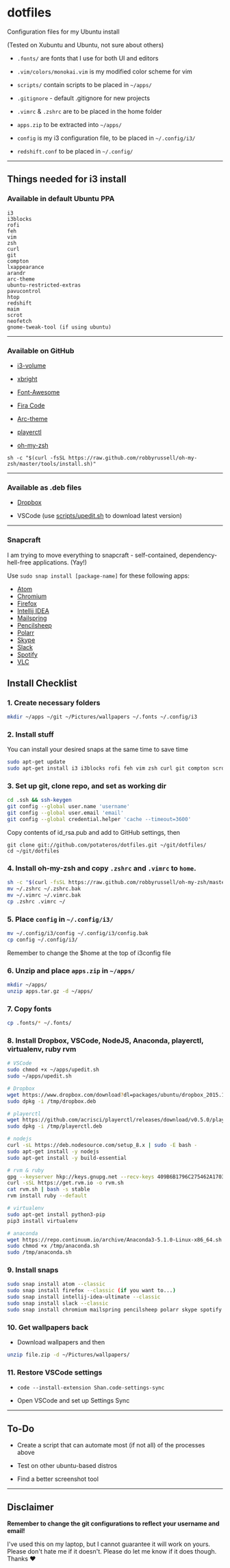# dotfiles

Configuration files for my Ubuntu install

(Tested on Xubuntu and Ubuntu, not sure about others)

- `.fonts/` are fonts that I use for both UI and editors

- `.vim/colors/monokai.vim` is my modified color scheme for vim

- `scripts/` contain scripts to be placed in `~/apps/`

- `.gitignore` - default .gitignore for new projects

- `.vimrc` & `.zshrc` are to be placed in the home folder

- `apps.zip` to be extracted into `~/apps/`

- `config` is my i3 configuration file, to be placed in `~/.config/i3/`

- `redshift.conf` to be placed in `~/.config/`


---

## Things needed for i3 install

### Available in default Ubuntu PPA

```text
i3
i3blocks
rofi
feh
vim
zsh
curl
git
compton
lxappearance
arandr
arc-theme
ubuntu-restricted-extras
pavucontrol
htop
redshift
maim
scrot
neofetch
gnome-tweak-tool (if using ubuntu)
```

---

### Available on GitHub

- [i3-volume](https://github.com/hastinbe/i3-volume)

- [xbright](https://github.com/snobb/xbright)

- [Font-Awesome](https://github.com/FortAwesome/Font-Awesome/releases)

- [Fira Code](https://github.com/tonsky/FiraCode)

- [Arc-theme](https://github.com/horst3180/Arc-theme)

- [playerctl](https://github.com/acrisci/playerctl/releases)

- [oh-my-zsh](https://github.com/robbyrussell/oh-my-zsh)

`sh -c "$(curl -fsSL https://raw.github.com/robbyrussell/oh-my-zsh/master/tools/install.sh)"`

---

### Available as .deb files

- [Dropbox](https://www.dropbox.com/install-linux)

- VSCode (use [scripts/upedit.sh](./scripts/upedit.sh) to download latest version)

---

### Snapcraft

I am trying to move everything to snapcraft - self-contained, dependency-hell-free applications. (Yay!)

Use `sudo snap install [package-name]` for these following apps:

- [Atom](https://snapcraft.io/atom)
- [Chromium](https://snapcraft.io/chromium)
- [Firefox](https://snapcraft.io/firefox)
- [Intellij IDEA](https://snapcraft.io/intellij-idea-ultimate)
- [Mailspring](https://snapcraft.io/mailspring)
- [Pencilsheep](https://snapcraft.io/pencilsheep)
- [Polarr](https://snapcraft.io/polarr)
- [Skype](https://snapcraft.io/skype)
- [Slack](https://snapcraft.io/slack)
- [Spotify](https://snapcraft.io/spotify)
- [VLC](https://snapcraft.io/vlc)

## Install Checklist

### 1. Create necessary folders

```bash
mkdir ~/apps ~/git ~/Pictures/wallpapers ~/.fonts ~/.config/i3
```

### 2. Install stuff

You can install your desired snaps at the same time to save time

```bash
sudo apt-get update
sudo apt-get install i3 i3blocks rofi feh vim zsh curl git compton scrot lxappearance arandr arc-theme ubuntu-restricted-extras pavucontrol htop redshift maim neofetch gnome-tweak-tool
```

### 3. Set up git, clone repo, and set as working dir

```bash
cd .ssh && ssh-keygen
git config --global user.name 'username'
git config --global user.email 'email'
git config --global credential.helper 'cache --timeout=3600'
```
Copy contents of id_rsa.pub and add to GitHub settings, then
```
git clone git://github.com/potateros/dotfiles.git ~/git/dotfiles/
cd ~/git/dotfiles
```

### 4. Install oh-my-zsh and copy `.zshrc` and `.vimrc` to `home`.

```bash
sh -c "$(curl -fsSL https://raw.github.com/robbyrussell/oh-my-zsh/master/tools/install.sh)"
mv ~/.zshrc ~/.zshrc.bak
mv ~/.vimrc ~/.vimrc.bak
cp .zshrc .vimrc ~/
```

### 5. Place `config` in `~/.config/i3/`

```bash
mv ~/.config/i3/config ~/.config/i3/config.bak
cp config ~/.config/i3/
```

Remember to change the $home at the top of i3config file

### 6. Unzip and place `apps.zip` in `~/apps/`

```bash
mkdir ~/apps/
unzip apps.tar.gz -d ~/apps/
```

### 7. Copy fonts

```bash
cp .fonts/* ~/.fonts/
```

### 8. Install Dropbox, VSCode, NodeJS, Anaconda, playerctl, virtualenv, ruby rvm

```bash
# VSCode
sudo chmod +x ~/apps/upedit.sh
sudo ~/apps/upedit.sh

# Dropbox
wget https://www.dropbox.com/download?dl=packages/ubuntu/dropbox_2015.10.28_amd64.deb -O /tmp/dropbox.deb
sudo dpkg -i /tmp/dropbox.deb

# playerctl
wget https://github.com/acrisci/playerctl/releases/download/v0.5.0/playerctl-0.5.0_amd64.deb -O /tmp/playerctl.deb
sudo dpkg -i /tmp/playerctl.deb

# nodejs
curl -sL https://deb.nodesource.com/setup_8.x | sudo -E bash -
sudo apt-get install -y nodejs
sudo apt-get install -y build-essential

# rvm & ruby
gpg --keyserver hkp://keys.gnupg.net --recv-keys 409B6B1796C275462A1703113804BB82D39DC0E3 7D2BAF1CF37B13E2069D6956105BD0E739499BDB
curl -sSL https://get.rvm.io -o rvm.sh
cat rvm.sh | bash -s stable
rvm install ruby --default

# virtualenv
sudo apt-get install python3-pip
pip3 install virtualenv

# anaconda
wget https://repo.continuum.io/archive/Anaconda3-5.1.0-Linux-x86_64.sh -O /tmp/anaconda.sh
sudo chmod +x /tmp/anaconda.sh
sudo /tmp/anaconda.sh
```

### 9. Install snaps

```bash
sudo snap install atom --classic
sudo snap install firefox --classic (if you want to...)
sudo snap install intellij-idea-ultimate --classic
sudo snap install slack --classic
sudo snap install chromium mailspring pencilsheep polarr skype spotify vlc
```

### 10. Get wallpapers back

- Download wallpapers and then

```bash
unzip file.zip -d ~/Pictures/wallpapers/
```

### 11. Restore VSCode settings

- `code --install-extension Shan.code-settings-sync`

- Open VSCode and set up Settings Sync

---

## To-Do

- Create a script that can automate most (if not all) of the processes above

- Test on other ubuntu-based distros

- Find a better screenshot tool

---

## Disclaimer

__Remember to change the git configurations to reflect your username and email!__

I've used this on my laptop, but I cannot guarantee it will work on yours. Please don't hate me if it doesn't. Please do let me know if it does though. Thanks ♥
